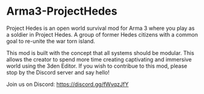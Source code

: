 # Arma3-ProjectHedes


Project Hedes is an open world survival mod for Arma 3 where you play as a soldier in Project Hedes. A group of former Hedes citizens with a common goal to re-unite the war torn island.

This mod is built with the concept that all systems should be modular. This allows the creator to spend more time creating captivating and immersive world using the 3den Editor. If you wish to contribue to this mod, please stop by the Discord server and say hello!


Join us on Discord: https://discord.gg/fWvqzJfY
